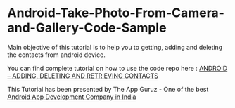 Android-Take-Photo-From-Camera-and-Gallery-Code-Sample
======================================================

Main objective of this tutorial is to help you to getting, adding and deleting the contacts from android device.



You can find complete tutorial on how to use the code repo here : <a href="http://www.theappguruz.com/blog/android-adding-deleting-retrieving-contacts/">ANDROID – ADDING, DELETING AND RETRIEVING CONTACTS</a>

This Tutorial has been presented by The App Guruz - One of the best <a href="http://www.theappguruz.com/android-app-development/">Android App Development Company in India</a>
